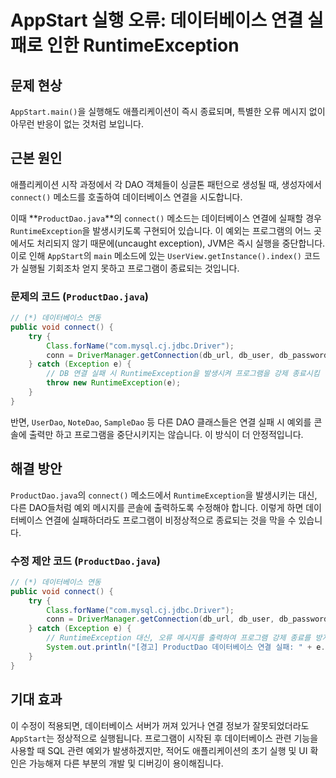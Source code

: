 # AppStart 실행 오류: 데이터베이스 연결 실패로 인한 RuntimeException

## 문제 현상

`AppStart.main()`을 실행해도 애플리케이션이 즉시 종료되며, 특별한 오류 메시지 없이 아무런 반응이 없는 것처럼 보입니다.

## 근본 원인

애플리케이션 시작 과정에서 각 DAO 객체들이 싱글톤 패턴으로 생성될 때, 생성자에서 `connect()` 메소드를 호출하여 데이터베이스 연결을 시도합니다.

이때 **`ProductDao.java`**의 `connect()` 메소드는 데이터베이스 연결에 실패할 경우 `RuntimeException`을 발생시키도록 구현되어 있습니다. 이 예외는 프로그램의 어느 곳에서도 처리되지 않기 때문에(uncaught exception), JVM은 즉시 실행을 중단합니다. 이로 인해 `AppStart`의 `main` 메소드에 있는 `UserView.getInstance().index()` 코드가 실행될 기회조차 얻지 못하고 프로그램이 종료되는 것입니다.

### 문제의 코드 (`ProductDao.java`)

```java
// (*) 데이터베이스 연동
public void connect() {
    try {
        Class.forName("com.mysql.cj.jdbc.Driver");
        conn = DriverManager.getConnection(db_url, db_user, db_password);
    } catch (Exception e) {
        // DB 연결 실패 시 RuntimeException을 발생시켜 프로그램을 강제 종료시킴
        throw new RuntimeException(e); 
    }
}
```

반면, `UserDao`, `NoteDao`, `SampleDao` 등 다른 DAO 클래스들은 연결 실패 시 예외를 콘솔에 출력만 하고 프로그램을 중단시키지는 않습니다. 이 방식이 더 안정적입니다.

## 해결 방안

`ProductDao.java`의 `connect()` 메소드에서 `RuntimeException`을 발생시키는 대신, 다른 DAO들처럼 예외 메시지를 콘솔에 출력하도록 수정해야 합니다. 이렇게 하면 데이터베이스 연결에 실패하더라도 프로그램이 비정상적으로 종료되는 것을 막을 수 있습니다.

### 수정 제안 코드 (`ProductDao.java`)

```java
// (*) 데이터베이스 연동
public void connect() {
    try {
        Class.forName("com.mysql.cj.jdbc.Driver");
        conn = DriverManager.getConnection(db_url, db_user, db_password);
    } catch (Exception e) {
        // RuntimeException 대신, 오류 메시지를 출력하여 프로그램 강제 종료를 방지
        System.out.println("[경고] ProductDao 데이터베이스 연결 실패: " + e.getMessage());
    }
}
```

## 기대 효과

이 수정이 적용되면, 데이터베이스 서버가 꺼져 있거나 연결 정보가 잘못되었더라도 `AppStart`는 정상적으로 실행됩니다. 프로그램이 시작된 후 데이터베이스 관련 기능을 사용할 때 SQL 관련 예외가 발생하겠지만, 적어도 애플리케이션의 초기 실행 및 UI 확인은 가능해져 다른 부분의 개발 및 디버깅이 용이해집니다.
